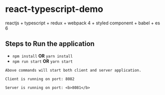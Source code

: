 # react-typescript-demo
reactjs + typescript + redux + webpack 4 + styled component + babel + es 6

 ## Steps to Run the application
 
 - `npm install` <b>OR</b> `yarn install`
 - `npm run start` <b>OR</b> `yarn start`
 
 `Above commands will start both client and server application.`
 
 `Client is running on port: 8082`
 
 `Server is running on port: <b>8081</b>`
